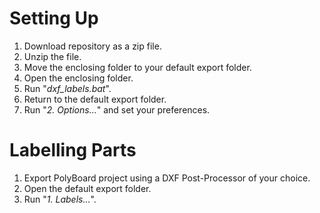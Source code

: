 # Setting Up
1. Download repository as a zip file.
2. Unzip the file.
3. Move the enclosing folder to your default export folder.
4. Open the enclosing folder.
5. Run "*dxf_labels.bat*".
6. Return to the default export folder.
7. Run "*2. Options...*" and set your preferences.

# Labelling Parts
1. Export PolyBoard project using a DXF Post-Processor of your choice.
2. Open the default export folder.
3. Run "*1. Labels...*".
